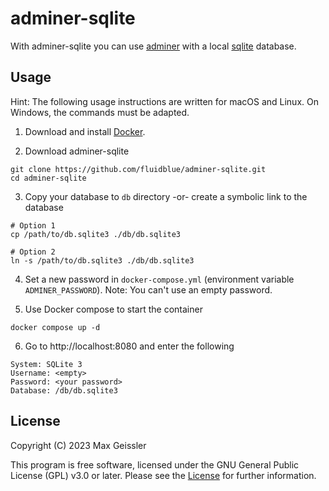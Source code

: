 # adminer-sqlite

With adminer-sqlite you can use [adminer](https://www.adminer.org) with a local [sqlite](https://sqlite.org) database.

## Usage

Hint: The following usage instructions are written for macOS and Linux. On Windows, the commands must be adapted.

1. Download and install [Docker](https://www.docker.com/).

2. Download adminer-sqlite
```
git clone https://github.com/fluidblue/adminer-sqlite.git
cd adminer-sqlite
```

3. Copy your database to `db` directory -or- create a symbolic link to the database
```
# Option 1
cp /path/to/db.sqlite3 ./db/db.sqlite3

# Option 2
ln -s /path/to/db.sqlite3 ./db/db.sqlite3
```

4. Set a new password in `docker-compose.yml` (environment variable `ADMINER_PASSWORD`).
Note: You can't use an empty password.

5. Use Docker compose to start the container
```
docker compose up -d
```

6. Go to http://localhost:8080 and enter the following
```
System: SQLite 3
Username: <empty>
Password: <your password>
Database: /db/db.sqlite3
```

## License

Copyright (C) 2023 Max Geissler

This program is free software, licensed under the GNU General Public License (GPL) v3.0 or later.
Please see the [License](LICENSE.md) for further information.
